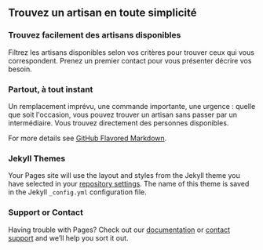 ## Trouvez un artisan en toute simplicité

### Trouvez facilement des artisans disponibles

Filtrez les artisans disponibles selon vos critères pour trouver ceux qui vous correspondent. Prenez un premier contact pour vous présenter décrire vos besoin.  


### Partout, à tout instant

Un remplacement imprévu, une commande importante, une urgence : quelle que soit l'occasion, vous pouvez trouver un artisan sans passer par un intermédiaire. Vous trouvez directement des personnes disponibles.


For more details see [GitHub Flavored Markdown](https://guides.github.com/features/mastering-markdown/).

### Jekyll Themes

Your Pages site will use the layout and styles from the Jekyll theme you have selected in your [repository settings](https://github.com/BakeryJob/BakeryJob.github.io/settings). The name of this theme is saved in the Jekyll `_config.yml` configuration file.

### Support or Contact

Having trouble with Pages? Check out our [documentation](https://help.github.com/categories/github-pages-basics/) or [contact support](https://github.com/contact) and we’ll help you sort it out.
